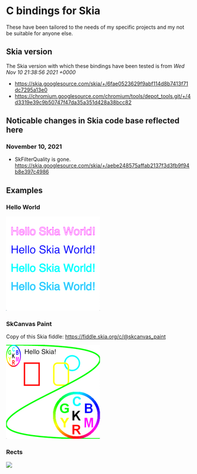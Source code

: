 # C bindings for Skia

These have been tailored to the needs of my specific projects and my not be suitable for anyone else.

## Skia version

The Skia version with which these bindings have been tested is from _Wed Nov 10 21:38:56 2021 +0000_
* https://skia.googlesource.com/skia/+/6fae0523629f9abf114d8b7413f71dc7295a13e0
* https://chromium.googlesource.com/chromium/tools/depot_tools.git/+/4d3319e39c9b50747f47da35a351d428a38bcc82

## Noticable changes in Skia code base reflected here

### November 10, 2021

* SkFilterQuality is gone. https://skia.googlesource.com/skia/+/aebe248575affab2137f3d3fb9f94b8e397c4986


## Examples

### Hello World

<kbd><img src="./examples/hello_world/screen.png" width="256" /></kbd>

### SkCanvas Paint

Copy of this Skia fiddle: https://fiddle.skia.org/c/@skcanvas_paint

<kbd><img src="./examples/skcanvas_paint/screen.png" width="256" /></kbd>


### Rects

<kbd><img src="./examples/rects/screen.gif" width="256" /></kbd>

